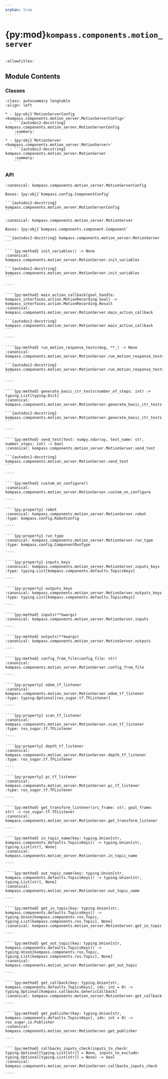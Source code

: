 ```yaml
---
orphan: true
---
```


# {py:mod}`kompass.components.motion_server`

```{py:module} kompass.components.motion_server
```

```{autodoc2-docstring} kompass.components.motion_server
:allowtitles:
```

## Module Contents

### Classes

````{list-table}
:class: autosummary longtable
:align: left

* - {py:obj}`MotionServerConfig <kompass.components.motion_server.MotionServerConfig>`
  - ```{autodoc2-docstring} kompass.components.motion_server.MotionServerConfig
    :summary:
    ```
* - {py:obj}`MotionServer <kompass.components.motion_server.MotionServer>`
  - ```{autodoc2-docstring} kompass.components.motion_server.MotionServer
    :summary:
    ```
````

### API

````{py:class} MotionServerConfig
:canonical: kompass.components.motion_server.MotionServerConfig

Bases: {py:obj}`kompass.config.ComponentConfig`

```{autodoc2-docstring} kompass.components.motion_server.MotionServerConfig
```

````

`````{py:class} MotionServer(*, component_name: str, config: typing.Optional[kompass.components.motion_server.MotionServerConfig] = None, config_file: typing.Optional[str] = None, robot_cmd_topic: typing.Optional[kompass.components.ros.Topic] = None, robot_odom_topic: typing.Optional[kompass.components.ros.Topic] = None, callback_group: typing.Optional[rclpy.callback_groups.CallbackGroup] = None, **kwargs)
:canonical: kompass.components.motion_server.MotionServer

Bases: {py:obj}`kompass.components.component.Component`

```{autodoc2-docstring} kompass.components.motion_server.MotionServer
```

````{py:method} init_variables() -> None
:canonical: kompass.components.motion_server.MotionServer.init_variables

```{autodoc2-docstring} kompass.components.motion_server.MotionServer.init_variables
```

````

````{py:method} main_action_callback(goal_handle: kompass_interfaces.action.MotionRecording.Goal) -> kompass_interfaces.action.MotionRecording.Result
:canonical: kompass.components.motion_server.MotionServer.main_action_callback

```{autodoc2-docstring} kompass.components.motion_server.MotionServer.main_action_callback
```

````

````{py:method} run_motion_response_tests(msg, **_) -> None
:canonical: kompass.components.motion_server.MotionServer.run_motion_response_tests

```{autodoc2-docstring} kompass.components.motion_server.MotionServer.run_motion_response_tests
```

````

````{py:method} generate_basic_ctr_tests(number_of_steps: int) -> typing.List[typing.Dict]
:canonical: kompass.components.motion_server.MotionServer.generate_basic_ctr_tests

```{autodoc2-docstring} kompass.components.motion_server.MotionServer.generate_basic_ctr_tests
```

````

````{py:method} send_test(test: numpy.ndarray, test_name: str, number_steps: int) -> bool
:canonical: kompass.components.motion_server.MotionServer.send_test

```{autodoc2-docstring} kompass.components.motion_server.MotionServer.send_test
```

````

````{py:method} custom_on_configure()
:canonical: kompass.components.motion_server.MotionServer.custom_on_configure

````

````{py:property} robot
:canonical: kompass.components.motion_server.MotionServer.robot
:type: kompass.config.RobotConfig

````

````{py:property} run_type
:canonical: kompass.components.motion_server.MotionServer.run_type
:type: kompass.config.ComponentRunType

````

````{py:property} inputs_keys
:canonical: kompass.components.motion_server.MotionServer.inputs_keys
:type: typing.List[kompass.components.defaults.TopicsKeys]

````

````{py:property} outputs_keys
:canonical: kompass.components.motion_server.MotionServer.outputs_keys
:type: typing.List[kompass.components.defaults.TopicsKeys]

````

````{py:method} inputs(**kwargs)
:canonical: kompass.components.motion_server.MotionServer.inputs

````

````{py:method} outputs(**kwargs)
:canonical: kompass.components.motion_server.MotionServer.outputs

````

````{py:method} config_from_file(config_file: str)
:canonical: kompass.components.motion_server.MotionServer.config_from_file

````

````{py:property} odom_tf_listener
:canonical: kompass.components.motion_server.MotionServer.odom_tf_listener
:type: typing.Optional[ros_sugar.tf.TFListener]

````

````{py:property} scan_tf_listener
:canonical: kompass.components.motion_server.MotionServer.scan_tf_listener
:type: ros_sugar.tf.TFListener

````

````{py:property} depth_tf_listener
:canonical: kompass.components.motion_server.MotionServer.depth_tf_listener
:type: ros_sugar.tf.TFListener

````

````{py:property} pc_tf_listener
:canonical: kompass.components.motion_server.MotionServer.pc_tf_listener
:type: ros_sugar.tf.TFListener

````

````{py:method} get_transform_listener(src_frame: str, goal_frame: str) -> ros_sugar.tf.TFListener
:canonical: kompass.components.motion_server.MotionServer.get_transform_listener

````

````{py:method} in_topic_name(key: typing.Union[str, kompass.components.defaults.TopicsKeys]) -> typing.Union[str, typing.List[str], None]
:canonical: kompass.components.motion_server.MotionServer.in_topic_name

````

````{py:method} out_topic_name(key: typing.Union[str, kompass.components.defaults.TopicsKeys]) -> typing.Union[str, typing.List[str], None]
:canonical: kompass.components.motion_server.MotionServer.out_topic_name

````

````{py:method} get_in_topic(key: typing.Union[str, kompass.components.defaults.TopicsKeys]) -> typing.Union[kompass.components.ros.Topic, typing.List[kompass.components.ros.Topic], None]
:canonical: kompass.components.motion_server.MotionServer.get_in_topic

````

````{py:method} get_out_topic(key: typing.Union[str, kompass.components.defaults.TopicsKeys]) -> typing.Union[kompass.components.ros.Topic, typing.List[kompass.components.ros.Topic], None]
:canonical: kompass.components.motion_server.MotionServer.get_out_topic

````

````{py:method} get_callback(key: typing.Union[str, kompass.components.defaults.TopicsKeys], idx: int = 0) -> typing.Optional[kompass.callbacks.GenericCallback]
:canonical: kompass.components.motion_server.MotionServer.get_callback

````

````{py:method} get_publisher(key: typing.Union[str, kompass.components.defaults.TopicsKeys], idx: int = 0) -> ros_sugar.io.Publisher
:canonical: kompass.components.motion_server.MotionServer.get_publisher

````

````{py:method} callbacks_inputs_check(inputs_to_check: typing.Optional[typing.List[str]] = None, inputs_to_exclude: typing.Optional[typing.List[str]] = None) -> bool
:canonical: kompass.components.motion_server.MotionServer.callbacks_inputs_check

````

`````
